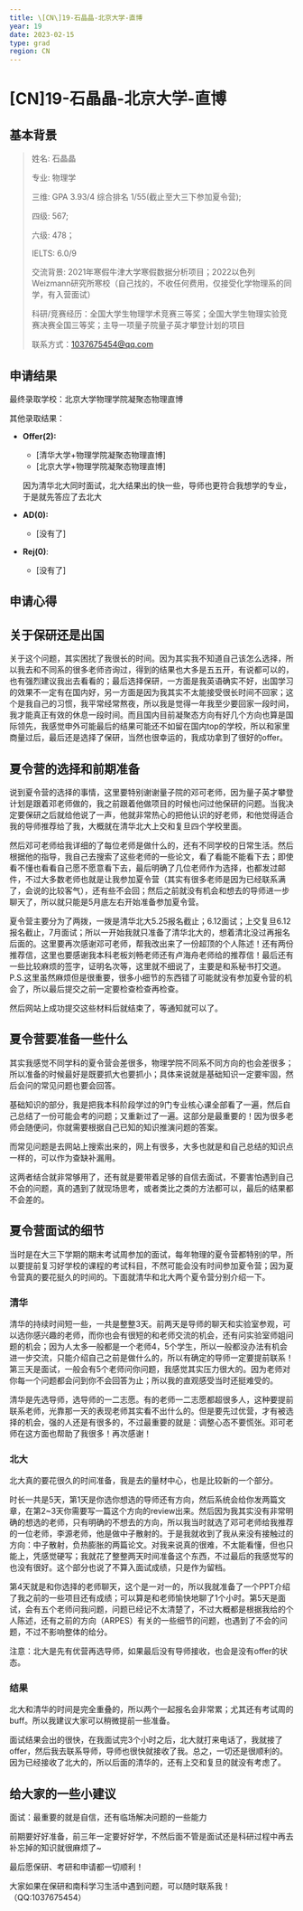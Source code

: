 ```yaml
---
title: \[CN\]19-石晶晶-北京大学-直博
year: 19
date: 2023-02-15
type: grad
region: CN
---
```


# \[CN\]19-石晶晶-北京大学-直博

## 基本背景

> 姓名: 石晶晶
>
> 专业: 物理学
>
> 三维: GPA 3.93/4 综合排名 1/55(截止至大三下参加夏令营);
>
> 四级: 567;
>
> 六级: 478；
>
> IELTS: 6.0/9
>
> 交流背景: 2021年寒假牛津大学寒假数据分析项目；2022以色列Weizmann研究所寒校（自己找的，不收任何费用，仅接受化学物理系的同学，有入营面试）
>
> 科研/竞赛经历：全国大学生物理学术竞赛三等奖；全国大学生物理实验竞赛决赛全国三等奖；主导一项量子院量子英才攀登计划的项目
>
>联系方式：1037675454@qq.com
## 申请结果

最终录取学校：北京大学物理学院凝聚态物理直博

其他录取结果：

* **Offer\(2\):**
  * \[清华大学+物理学院凝聚态物理直博\] 
  * \[北京大学+物理学院凝聚态物理直博\] 

  因为清华北大同时面试，北大结果出的快一些，导师也更符合我想学的专业，于是就先答应了去北大
* **AD\(0\):**
  * \[没有了] 
* **Rej\(0\)**:
  * \[没有了] 

## 申请心得
## 关于保研还是出国
关于这个问题，其实困扰了我很长的时间。因为其实我不知道自己该怎么选择，所以我去和不同系的很多老师咨询过，得到的结果也大多是五五开，有说都可以的，也有强烈建议我出去看看的；最后选择保研，一方面是我英语确实不好，出国学习的效果不一定有在国内好，另一方面是因为我其实不太能接受很长时间不回家；这个是我自己的习惯，我平常经常熬夜，所以我是觉得一年我至少要回家一段时间，我才能真正有效的休息一段时间。而且国内目前凝聚态方向有好几个方向也算是国际领先，我感觉申外可能最后的结果可能还不如留在国内top的学校，所以和家里商量过后，最后还是选择了保研，当然也很幸运的，我成功拿到了很好的offer。
## 夏令营的选择和前期准备
说到夏令营的选择的事情，这里要特别谢谢量子院的邓可老师，因为量子英才攀登计划是跟着邓老师做的，我之前跟着他做项目的时候也问过他保研的问题。当我决定要保研之后就给他说了一声，他就非常热心的把他认识的好老师，和他觉得适合我的导师推荐给了我，大概就在清华北大上交和复旦四个学校里面。

然后邓可老师给我详细的了每位老师是做什么的，还有不同学校的日常生活。然后根据他的指导，我自己去搜索了这些老师的一些论文，看了看能不能看下去；即使看不懂也看看自己愿不愿意看下去，最后明确了几位老师作为选择，也都发过邮件，不过大多数老师也就是让我参加夏令营（其实有很多老师是因为已经联系满了，会说的比较客气），还有些不会回；然后之前就没有机会和想去的导师进一步聊天了，所以就只能是5月底左右开始准备参加夏令营。

夏令营主要分为了两拨，一拨是清华北大5.25报名截止；6.12面试；上交复旦6.12报名截止，7月面试；所以一开始我就只准备了清华北大的，想着清北没过再报名后面的。这里要再次感谢邓可老师，帮我改出来了一份超顶的个人陈述！还有两份推荐信，这里也要感谢我本科老板刘畅老师还有卢海舟老师给的推荐信！最后还有一些比较麻烦的签字，证明名次等，这里就不细说了，主要是和系秘书打交道。P.S.这里虽然麻烦但是很重要，很多小细节的东西错了可能就没有参加夏令营的机会了，所以最后提交之前一定要检查检查再检查。

然后网站上成功提交这些材料后就结束了，等通知就可以了。
## 夏令营要准备一些什么
其实我感觉不同学科的夏令营会差很多，物理学院不同系不同方向的也会差很多；所以准备的时候最好是既要抓大也要抓小；具体来说就是基础知识一定要牢固，然后会问的常见问题也要会回答。

基础知识的部分，我是把我本科阶段学过的9门专业核心课全部看了一遍，然后自己总结了一份可能会考的问题；又重新过了一遍。这部分是最重要的！因为很多老师会随便问，你就需要根据自己已知的知识推演问题的答案。

而常见问题是去网站上搜索出来的，网上有很多，大多也就是和自己总结的知识点一样的，可以作为查缺补漏用。

这两者结合就非常够用了，还有就是要带着足够的自信去面试，不要害怕遇到自己不会的问题，真的遇到了就现场思考，或者类比之类的方法都可以，最后的结果都不会差的。
## 夏令营面试的细节
当时是在大三下学期的期末考试周参加的面试，每年物理的夏令营都特别的早，所以要提前复习好学校的课程的考试科目，不然可能会没有时间参加夏令营；因为夏令营真的要花挺久的时间的。下面就清华和北大两个夏令营分别介绍一下。
### 清华
清华的持续时间短一些，一共是整整3天。前两天是导师的聊天和实验室参观，可以选你感兴趣的老师，而你也会有很短的和老师交流的机会，还有问实验室师姐问题的机会；因为人太多一般都是一个老师4，5个学生，所以一般都没办法有机会进一步交流，只能介绍自己之前是做什么的，所以有确定的导师一定要提前联系！第三天是面试，一般会有5个老师问你问题，我感觉其实压力很大的。因为老师对你每一个问题都会问到你不会回答为止；所以我的直观感受当时还挺难受的。

清华是先选导师，选导师的一二志愿。有的老师一二志愿都超很多人，这种要提前联系老师，光靠那一天的表现老师其实看不出什么的。但是要先过优营，才有被选择的机会，强的人还是有很多的，不过最重要的就是：调整心态不要慌张。邓可老师在这方面也帮助了我很多！再次感谢！
### 北大
北大真的要花很久的时间准备，我是去的量材中心，也是比较新的一个部分。

时长一共是5天，第1天是你选你想选的导师还有方向，然后系统会给你发两篇文章，在第2~3天你需要写一篇这个方向的review出来。然后因为我其实没有非常明确的想选的老师，只有明确的不想去的方向，所以我当时就选了邓可老师给我推荐的一位老师，李源老师，他是做中子散射的。于是我就收到了我从来没有接触过的方向：中子散射，负热膨胀的两篇论文。对我来说真的很难，不太能看懂，但也只能上，凭感觉硬写；我就花了整整两天时间准备这个东西，不过最后的我感觉写的也没有很好。这个部分也说了不算入面试成绩，只是作为留档。

第4天就是和你选择的老师聊天，这个是一对一的，所以我就准备了一个PPT介绍了我之前的一些项目还有成绩；可以算是和老师愉快地聊了1个小时。第5天是面试，会有五个老师问我问题，问题已经记不太清楚了，不过大概都是根据我给的个人陈述，还有之前的方向（ARPES）有关的一些细节的问题，也遇到了不会的问题，不过不影响整体的给分。

注意：北大是先有优营再选导师，如果最后没有导师接收，也会是没有offer的状态。
### 结果
北大和清华的时间是完全重叠的，所以两个一起报名会非常累；尤其还有考试周的buff。所以我建议大家可以稍微提前一些准备。

面试结果会出的很快，在我面试完3个小时之后，北大就打来电话了，我就接了offer，然后我去联系导师，导师也很快就接收了我。总之，一切还是很顺利的。因为已经接收了北大的，所以后面的清华的，还有上交和复旦的就没有考虑了。
## 给大家的一些小建议
面试：最重要的就是自信，还有临场解决问题的一些能力

前期要好好准备，前三年一定要好好学，不然后面不管是面试还是科研过程中再去补忘掉的知识就很麻烦了~

最后愿保研、考研和申请都一切顺利！

大家如果在保研和南科学习生活中遇到问题，可以随时联系我！（QQ:1037675454）

